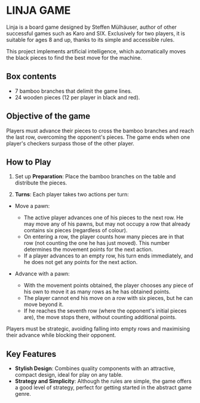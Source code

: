 # LINJA GAME
Linja is a board game designed by Steffen Mülhäuser, author of other successful games such as Karo and SIX. Exclusively for two players, it is suitable for ages 8 and up, thanks to its simple and accessible rules.

This project implements artificial intelligence, which automatically moves the black pieces to find the best move for the machine.

## Box contents
- 7 bamboo branches that delimit the game lines.
- 24 wooden pieces (12 per player in black and red).
  
## Objective of the game
Players must advance their pieces to cross the bamboo branches and reach the last row, overcoming the opponent's pieces. The game ends when one player's checkers surpass those of the other player.

## How to Play
1. Set up **Preparation**: Place the bamboo branches on the table and distribute the pieces.

2. **Turns**: Each player takes two actions per turn:

  - Move a pawn:

    - The active player advances one of his pieces to the next row. He may move any of his pawns, but may not occupy a row that already contains six pieces (regardless of colour).
    - On entering a row, the player counts how many pieces are in that row (not counting the one he has just moved). This number determines the movement points for the next action.
    - If a player advances to an empty row, his turn ends immediately, and he does not get any points for the next action.

  - Advance with a pawn:

    - With the movement points obtained, the player chooses any piece of his own to move it as many rows as he has obtained points.
    - The player cannot end his move on a row with six pieces, but he can move beyond it.
    - If he reaches the seventh row (where the opponent's initial pieces are), the move stops there, without counting additional points.
  
Players must be strategic, avoiding falling into empty rows and maximising their advance while blocking their opponent.

## Key Features
- **Stylish Design**: Combines quality components with an attractive, compact design, ideal for play on any table.
- **Strategy and Simplicity**: Although the rules are simple, the game offers a good level of strategy, perfect for getting started in the abstract game genre.
